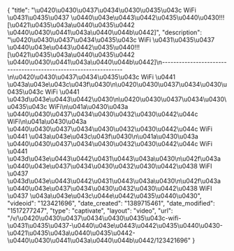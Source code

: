 {
    "title": "\u0420\u0430\u0437\u0434\u0430\u0435\u043c WiFi \u0431\u0435\u0437 \u0440\u043e\u0443\u0442\u0435\u0440\u0430!!! [\u0421\u0435\u043a\u0440\u0435\u0442 \u0440\u0430\u0441\u043a\u0440\u044b\u0442]",
    "description": "\u0420\u0430\u0437\u0434\u0435\u043c WiFi \u0431\u0435\u0437 \u0440\u043e\u0443\u0442\u0435\u0440!!! [\u0421\u0435\u043a\u0440\u0435\u0442 \u0440\u0430\u0441\u043a\u0440\u044b\u0442]\n----------------------------------------------------------------\n\u0420\u0430\u0437\u0434\u0435\u043c WiFi \u0441 \u043a\u043e\u043c\u043f\u0430\n\u0420\u0430\u0437\u0434\u0430\u0435\u043c WiFi \u0441 \u043d\u043e\u0443\u0442\u0430\n\u0420\u0430\u0437\u0434\u0430\u0435\u043c WiFi\n\u041a\u0430\u043a \u0440\u0430\u0437\u0434\u0430\u0432\u0430\u0442\u044c WiFi\n\u041a\u0430\u043a \u0440\u0430\u0437\u0434\u0430\u0432\u0430\u0442\u044c WiFi \u0441 \u043a\u043e\u043c\u043f\u0430\n\u041a\u0430\u043a \u0440\u0430\u0437\u0434\u0430\u0432\u0430\u0442\u044c WiFi \u0441 \u043d\u043e\u0443\u0442\u0431\u0443\u043a\u0430\n\u042f\u043a \u0440\u043e\u0437\u0434\u0430\u0432\u0430\u0442\u0438 WiFI \u0437 \u043d\u043e\u0443\u0442\u0431\u0443\u043a\u0430\n\u042f\u043a \u0440\u043e\u0437\u0434\u0430\u0432\u0430\u0442\u0438 WiFI \u0437 \u043a\u043e\u043c\u044e\u0442\u0435\u0440\u0430",
    "videoid": "123421696",
    "date_created": "1389715461",
    "date_modified": "1517277247",
    "type": "captivate",
    "layout": "video",
    "url": "\/v\/\u0420\u0430\u0437\u0434\u0430\u0435\u043c-wifi-\u0431\u0435\u0437-\u0440\u043e\u0443\u0442\u0435\u0440\u0430-\u0421\u0435\u043a\u0440\u0435\u0442-\u0440\u0430\u0441\u043a\u0440\u044b\u0442\/123421696"
}